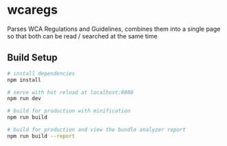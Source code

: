 # wcaregs

Parses WCA Regulations and Guidelines, combines them into a single page so that both can be read / searched at the same time

## Build Setup

``` bash
# install dependencies
npm install

# serve with hot reload at localhost:8080
npm run dev

# build for production with minification
npm run build

# build for production and view the bundle analyzer report
npm run build --report
```
